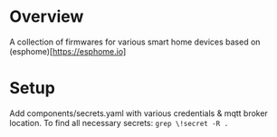# Overview

A collection of firmwares for various smart home devices based on (esphome)[https://esphome.io]

# Setup
Add components/secrets.yaml with various credentials & mqtt broker location.
To find all necessary secrets: `grep \!secret -R .`
